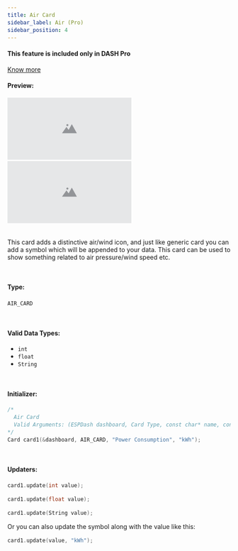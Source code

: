 ```yaml
---
title: Air Card
sidebar_label: Air (Pro)
sidebar_position: 4
---
```


<div style={{ border: '1px solid rgba(255,0,0, 0.03)', padding: 20, borderRadius: 14, backgroundColor: 'rgba(255,0,0, 0.03)', maxWidth: 600 }}>
  <h4 style={{ fontWeight: '500', marginBottom: 5 }}>This feature is included only in DASH <span style={{ color: "#f54b42" }}>Pro</span></h4> <a href="https://espdash.pro" target="_blank">Know more</a>
</div>


#### Preview:
<img src="/img/v4/placeholder.png" width="280px" alt="Preview" />
<br/>
<img src="/img/v4/placeholder.png" width="280px" alt="Preview" />

<br/>


<br/>

This card adds a distinctive air/wind icon, and just like generic card you can add a symbol which will be appended to your data. This card can be used to show something related to air pressure/wind speed etc.

<br/>

#### Type:
`AIR_CARD`

<br/>

#### Valid Data Types:
- `int`
- `float`
- `String`

<br/>

#### Initializer:
```cpp
/* 
  Air Card
  Valid Arguments: (ESPDash dashboard, Card Type, const char* name, const char* symbol (optional) )
*/
Card card1(&dashboard, AIR_CARD, "Power Consumption", "kWh");
```

<br/>

#### Updaters:

```cpp
card1.update(int value);
```

```cpp
card1.update(float value);
```

```cpp
card1.update(String value);
```

Or you can also update the symbol along with the value like this:

```cpp
card1.update(value, "kWh");
```

<br/>
<br/>

